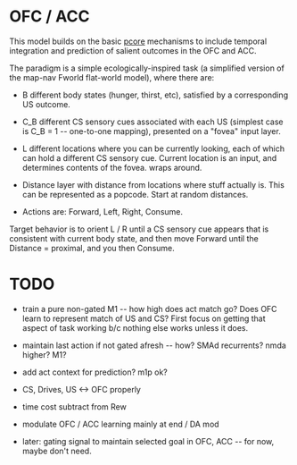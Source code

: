 # OFC / ACC

This model builds on the basic [pcore](https://github.com/emer/axon/tree/master/pcore) mechanisms to include temporal integration and prediction of salient outcomes in the OFC and ACC.

The paradigm is a simple ecologically-inspired task (a simplified version of the map-nav Fworld flat-world model), where there are:

* B different body states (hunger, thirst, etc), satisfied by a corresponding US outcome.

* C_B different CS sensory cues associated with each US (simplest case is C_B = 1 -- one-to-one mapping), presented on a "fovea" input layer.

* L different locations where you can be currently looking, each of which can hold a different CS sensory cue.  Current location is an input, and determines contents of the fovea.  wraps around.

* Distance layer with distance from locations where stuff actually is.  This can be represented as a popcode.  Start at random distances.

* Actions are: Forward, Left, Right, Consume.

Target behavior is to orient L / R until a CS sensory cue appears that is consistent with current body state, and then move Forward until the Distance = proximal, and you then Consume.

# TODO

* train a pure non-gated M1 -- how high does act match go?  Does OFC learn to represent match of US and CS? First focus on getting that aspect of task working b/c nothing else works unless it does.

* maintain last action if not gated afresh -- how?  SMAd recurrents?  nmda higher?  M1?

* add act context for prediction?  m1p ok?

* CS, Drives, US <-> OFC properly

* time cost subtract from Rew

* modulate OFC / ACC learning mainly at end / DA mod

* later: gating signal to maintain selected goal in OFC, ACC -- for now, maybe don't need.


